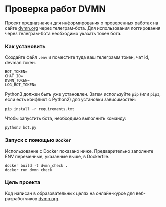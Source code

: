 # Проверка работ DVMN

Проект предназначен для информирования о проверенных работах на сайте [dvmn.org](https://dvmn.org/) через телеграм-бота. Для использования логгирования через телеграм-бота необходимо указать токен бота.

### Как установить

Создайте файл `.env` и поместите туда ваш телеграмм токен, чат id, devman токен.
```
BOT_TOKEN=
CHAT_ID=
DVMN_TOKEN=
LOG_BOT_TOKEN=
```

Python3 должен быть уже установлен. 
Затем используйте `pip` (или `pip3`, если есть конфликт с Python2) для установки зависимостей:
```
pip install -r requirements.txt
```

Чтобы запустить бота, необходимо выполнить команду:
```
python3 bot.py
```

### Запуск с помощью `Docker`

Использование с Docker показано ниже. Предварительно заполните ENV переменные, указанные выше, в Dockerfile.

```
docker build -t dvmn_check .
docker run dvmn_check
```

### Цель проекта

Код написан в образовательных целях на онлайн-курсе для веб-разработчиков [dvmn.org](https://dvmn.org/).
